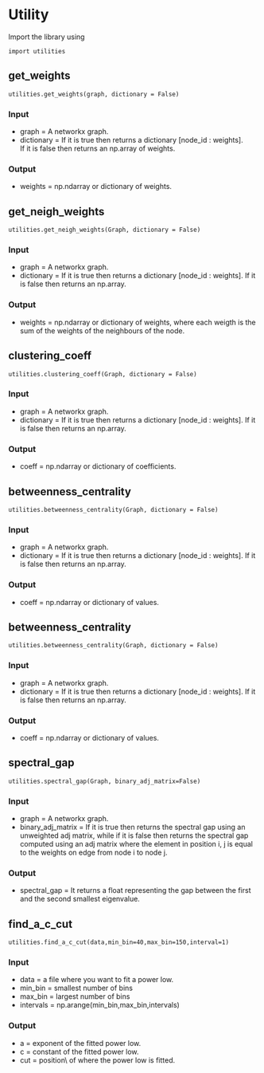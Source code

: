 # Utility

Import the library using 
```
import utilities
```


## get_weights
```
utilities.get_weights(graph, dictionary = False)
```
### Input
* graph = A networkx graph.
* dictionary = If it is true then returns a dictionary [node_id : weights].  
If it is false then returns an np.array of weights.
### Output
* weights = np.ndarray or dictionary of weights.



## get_neigh_weights
```
utilities.get_neigh_weights(Graph, dictionary = False)
```
### Input
* graph = A networkx graph.
* dictionary = If it is true then returns a dictionary [node_id : weights]. 
If it is false then returns an np.array.
### Output
* weights = np.ndarray or dictionary of weights, where each weigth is the sum of the weights of the neighbours of the node.



## clustering_coeff
```
utilities.clustering_coeff(Graph, dictionary = False)
```
### Input
* graph = A networkx graph.
* dictionary = If it is true then returns a dictionary [node_id : weights]. 
If it is false then returns an np.array.
### Output
* coeff = np.ndarray or dictionary of coefficients.



## betweenness_centrality
```
utilities.betweenness_centrality(Graph, dictionary = False)
```
### Input
* graph = A networkx graph.
* dictionary = If it is true then returns a dictionary [node_id : weights]. 
If it is false then returns an np.array.
### Output
* coeff = np.ndarray or dictionary of values.



## betweenness_centrality
```
utilities.betweenness_centrality(Graph, dictionary = False)
```
### Input
* graph = A networkx graph.
* dictionary = If it is true then returns a dictionary [node_id : weights]. 
If it is false then returns an np.array.
### Output
* coeff = np.ndarray or dictionary of values.






## spectral_gap
```
utilities.spectral_gap(Graph, binary_adj_matrix=False)
```
### Input
* graph = A networkx graph.
* binary_adj_matrix = If it is true then returns the spectral gap using an unweighted adj matrix, while if it is false then returns the spectral gap computed using an adj matrix where the element in position i, j is equal to the weights on edge from node i to node j.
### Output
* spectral_gap = It returns a float representing the gap between the first and the second smallest eigenvalue.






## find_a_c_cut
```
utilities.find_a_c_cut(data,min_bin=40,max_bin=150,interval=1)
```
### Input
* data = a file where you want to fit a power low.
* min_bin = smallest number of bins
* max_bin = largest number of bins
* intervals = np.arange(min_bin,max_bin,intervals)
### Output
* a = exponent of the fitted power low.
* c = constant of the fitted power low.
* cut = position\ of where the power low is fitted.
